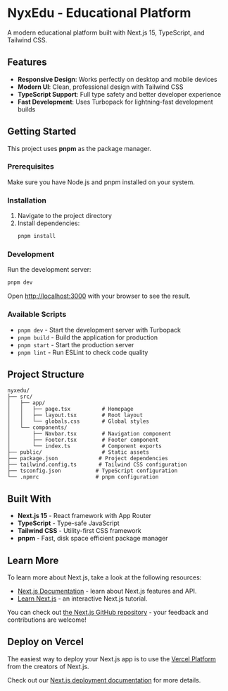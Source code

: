 # NyxEdu - Educational Platform

A modern educational platform built with Next.js 15, TypeScript, and Tailwind CSS.

## Features

- **Responsive Design**: Works perfectly on desktop and mobile devices
- **Modern UI**: Clean, professional design with Tailwind CSS
- **TypeScript Support**: Full type safety and better developer experience
- **Fast Development**: Uses Turbopack for lightning-fast development builds

## Getting Started

This project uses **pnpm** as the package manager.

### Prerequisites

Make sure you have Node.js and pnpm installed on your system.

### Installation

1. Navigate to the project directory
2. Install dependencies:
   ```bash
   pnpm install
   ```

### Development

Run the development server:

```bash
pnpm dev
```

Open [http://localhost:3000](http://localhost:3000) with your browser to see the result.

### Available Scripts

- `pnpm dev` - Start the development server with Turbopack
- `pnpm build` - Build the application for production
- `pnpm start` - Start the production server
- `pnpm lint` - Run ESLint to check code quality

## Project Structure

```
nyxedu/
├── src/
│   ├── app/
│   │   ├── page.tsx          # Homepage
│   │   ├── layout.tsx        # Root layout
│   │   └── globals.css       # Global styles
│   └── components/
│       ├── Navbar.tsx        # Navigation component
│       ├── Footer.tsx        # Footer component
│       └── index.ts          # Component exports
├── public/                   # Static assets
├── package.json             # Project dependencies
├── tailwind.config.ts       # Tailwind CSS configuration
├── tsconfig.json           # TypeScript configuration
└── .npmrc                  # pnpm configuration
```

## Built With

- **Next.js 15** - React framework with App Router
- **TypeScript** - Type-safe JavaScript
- **Tailwind CSS** - Utility-first CSS framework
- **pnpm** - Fast, disk space efficient package manager

## Learn More

To learn more about Next.js, take a look at the following resources:

- [Next.js Documentation](https://nextjs.org/docs) - learn about Next.js features and API.
- [Learn Next.js](https://nextjs.org/learn) - an interactive Next.js tutorial.

You can check out [the Next.js GitHub repository](https://github.com/vercel/next.js) - your feedback and contributions are welcome!

## Deploy on Vercel

The easiest way to deploy your Next.js app is to use the [Vercel Platform](https://vercel.com/new?utm_medium=default-template&filter=next.js&utm_source=create-next-app&utm_campaign=create-next-app-readme) from the creators of Next.js.

Check out our [Next.js deployment documentation](https://nextjs.org/docs/app/building-your-application/deploying) for more details.

